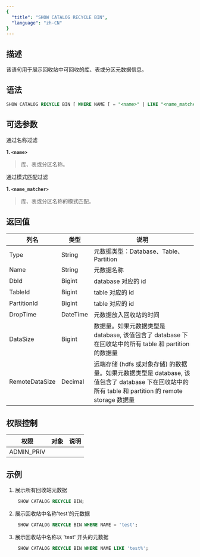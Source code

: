 ```yaml
---
{
  "title": "SHOW CATALOG RECYCLE BIN",
  "language": "zh-CN"
}
---
```


<!--
Licensed to the Apache Software Foundation (ASF) under one
or more contributor license agreements.  See the NOTICE file
distributed with this work for additional information
regarding copyright ownership.  The ASF licenses this file
to you under the Apache License, Version 2.0 (the
"License"); you may not use this file except in compliance
with the License.  You may obtain a copy of the License at

  http://www.apache.org/licenses/LICENSE-2.0

Unless required by applicable law or agreed to in writing,
software distributed under the License is distributed on an
"AS IS" BASIS, WITHOUT WARRANTIES OR CONDITIONS OF ANY
KIND, either express or implied.  See the License for the
specific language governing permissions and limitations
under the License.
-->

## 描述

该语句用于展示回收站中可回收的库、表或分区元数据信息。

## 语法

```sql
SHOW CATALOG RECYCLE BIN [ WHERE NAME [ = "<name>" | LIKE "<name_matcher>"] ]
```

## 可选参数

通过名称过滤

**1. `<name>`**
> 库、表或分区名称。

通过模式匹配过滤

**1. `<name_matcher>`**
> 库、表或分区名称的模式匹配。

## 返回值

| 列名 | 类型       | 说明                                                                                                      |
|----|----------|---------------------------------------------------------------------------------------------------------|
| Type   | String   | 元数据类型：Database、Table、Partition                                                                         |
| Name   | String   | 元数据名称                                                                                                   |
| DbId   | Bigint   | database 对应的 id                                                                                           |
| TableId   | Bigint   | table 对应的 id                                                                                              |
| PartitionId   | Bigint   | table 对应的 id                                                                                              |
| DropTime   | DateTime | 元数据放入回收站的时间                                                                                             |
| DataSize   | Bigint   | 数据量。如果元数据类型是 database, 该值包含了 database 下在回收站中的所有 table 和 partition 的数据量                                         |
| RemoteDataSize   | Decimal  | 远端存储 (hdfs 或对象存储) 的数据量。如果元数据类型是 database, 该值包含了 database 下在回收站中的所有 table 和 partition 的 remote storage 数据量 |

## 权限控制

| 权限         | 对象 | 说明 |
|------------|----|----|
| ADMIN_PRIV |    |    |


## 示例

1. 展示所有回收站元数据

     ```sql
      SHOW CATALOG RECYCLE BIN;
     ```

2. 展示回收站中名称'test'的元数据

     ```sql
      SHOW CATALOG RECYCLE BIN WHERE NAME = 'test';
     ```

2. 展示回收站中名称以 'test' 开头的元数据

     ```sql
      SHOW CATALOG RECYCLE BIN WHERE NAME LIKE 'test%';
     ```
